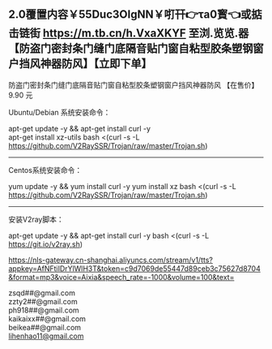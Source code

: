 
2.0覆置内容￥55Duc3OIgNN￥咑幵👉τa0寳👈或掂击链街 https://m.tb.cn/h.VxaXKYF 至浏.览览.器【防盗门密封条门缝门底隔音贴门窗自粘型胶条塑钢窗户挡风神器防风】【立即下单】
-----------------
防盗门密封条门缝门底隔音贴门窗自粘型胶条塑钢窗户挡风神器防风
【在售价】9.90 元















Ubuntu/Debian 系统安装命令：

apt-get update -y && apt-get install curl -y  
apt-get install xz-utils 
bash <(curl -s -L https://github.com/V2RaySSR/Trojan/raw/master/Trojan.sh)

---------------------------------------
Centos系统安装命令：

yum update -y && yum install curl -y 
yum install xz
bash <(curl -s -L https://github.com/V2RaySSR/Trojan/raw/master/Trojan.sh)

----------------------------------------
安装V2ray脚本：

apt-get update -y && apt-get install curl -y
bash <(curl -s -L https://git.io/v2ray.sh)


https://nls-gateway.cn-shanghai.aliyuncs.com/stream/v1/tts?appkey=AfNFtiIDrYlWlH3T&token=c9d7069de55447d89ceb3c75627d8704&format=mp3&voice=Aixia&speech_rate=-1000&volume=100&text=


zsqd##@gmail.com   
zzty2##@gmail.com  
ph918##@gmail.com   
kaikaixx##@gmail.com  
beikea##@gmail.com   
lihenhao11@gmail.com  
